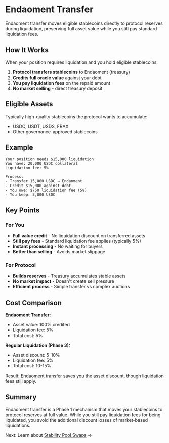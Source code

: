 # Endaoment Transfer

Endaoment transfer moves eligible stablecoins directly to protocol reserves during liquidation, preserving full asset value while you still pay standard liquidation fees.

## How It Works

When your position requires liquidation and you hold eligible stablecoins:

1. **Protocol transfers stablecoins** to Endaoment (treasury)
2. **Credits full oracle value** against your debt
3. **You pay liquidation fees** on the repaid amount
4. **No market selling** - direct treasury deposit

## Eligible Assets

Typically high-quality stablecoins the protocol wants to accumulate:
- USDC, USDT, USDS, FRAX
- Other governance-approved stablecoins

## Example

```
Your position needs $15,000 liquidation
You have: 20,000 USDC collateral
Liquidation fee: 5%

Process:
- Transfer 15,000 USDC → Endaoment
- Credit $15,000 against debt
- You owe: $750 liquidation fee (5%)
- You keep: 5,000 USDC
```

## Key Points

### For You
- **Full value credit** - No liquidation discount on transferred assets
- **Still pay fees** - Standard liquidation fee applies (typically 5%)
- **Instant processing** - No waiting for buyers
- **Better than selling** - Avoids market slippage

### For Protocol
- **Builds reserves** - Treasury accumulates stable assets
- **No market impact** - Doesn't create sell pressure
- **Efficient process** - Simple transfer vs complex auctions

## Cost Comparison

**Endaoment Transfer:**
- Asset value: 100% credited
- Liquidation fee: 5%
- Total cost: 5%

**Regular Liquidation (Phase 3):**
- Asset discount: 5-10%
- Liquidation fee: 5%
- Total cost: 10-15%

Result: Endaoment transfer saves you the asset discount, though liquidation fees still apply.

## Summary

Endaoment transfer is a Phase 1 mechanism that moves your stablecoins to protocol reserves at full value. While you still pay liquidation fees for being liquidated, you avoid the additional discount losses of market-based liquidations.

Next: Learn about [Stability Pool Swaps](06-stability-pool-swaps.md) →